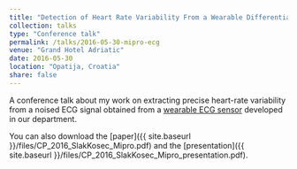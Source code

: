 ```yaml
---
title: "Detection of Heart Rate Variability From a Wearable Differential ECG Device"
collection: talks
type: "Conference talk"
permalink: /talks/2016-05-30-mipro-ecg
venue: "Grand Hotel Adriatic"
date: 2016-05-30
location: "Opatija, Croatia"
share: false
---
```


A conference talk about my work on extracting precise heart-rate variability from a noised ECG
signal obtained from a
[wearable ECG sensor](http://www-e6.ijs.si/ParallelAndDistributedSystems/#!EcgSensor)
developed in our department.

You can also download the [paper]({{ site.baseurl }}/files/CP_2016_SlakKosec_Mipro.pdf) and the
[presentation]({{ site.baseurl }}/files/CP_2016_SlakKosec_Mipro_presentation.pdf).

<!--
vim: spell spelllang=en:
-->
